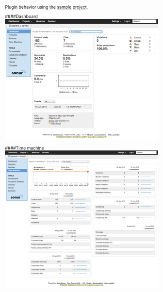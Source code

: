 Plugin behavior using the [sample project](https://github.com/octo-technology/sonar-objective-c).

####Dashboard
![sonar-objective-c dashboard](images/dashboard.png)

####Time machine
![sonar-objective-c time machine](images/time_machine.png)